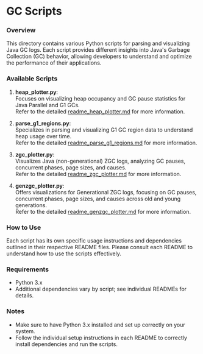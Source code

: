 # GC Scripts

### Overview
This directory contains various Python scripts for parsing and visualizing Java GC logs. Each script provides different insights into Java's Garbage Collection (GC) behavior, allowing developers to understand and optimize the performance of their applications.

### Available Scripts

1. **heap_plotter.py**:  
   Focuses on visualizing heap occupancy and GC pause statistics for Java Parallel and G1 GCs.  
   Refer to the detailed [readme_heap_plotter.md](./readme_heap_plotter.md) for more information.

2. **parse_g1_regions.py**:  
   Specializes in parsing and visualizing G1 GC region data to understand heap usage over time.  
   Refer to the detailed [readme_parse_g1_regions.md](./readme_parse_g1_regions.md) for more information.

3. **zgc_plotter.py**:  
   Visualizes Java (non-generational) ZGC logs, analyzing GC pauses, concurrent phases, page sizes, and causes.  
   Refer to the detailed [readme_zgc_plotter.md](./readme_zgc_plotter.md) for more information.

4. **genzgc_plotter.py**:  
   Offers visualizations for Generational ZGC logs, focusing on GC pauses, concurrent phases, page sizes, and causes across old and young generations.  
   Refer to the detailed [readme_genzgc_plotter.md](./readme_genzgc_plotter.md) for more information.

### How to Use
Each script has its own specific usage instructions and dependencies outlined in their respective README files. Please consult each README to understand how to use the scripts effectively.

### Requirements
- Python 3.x
- Additional dependencies vary by script; see individual READMEs for details.

### Notes
- Make sure to have Python 3.x installed and set up correctly on your system.
- Follow the individual setup instructions in each README to correctly install dependencies and run the scripts.
